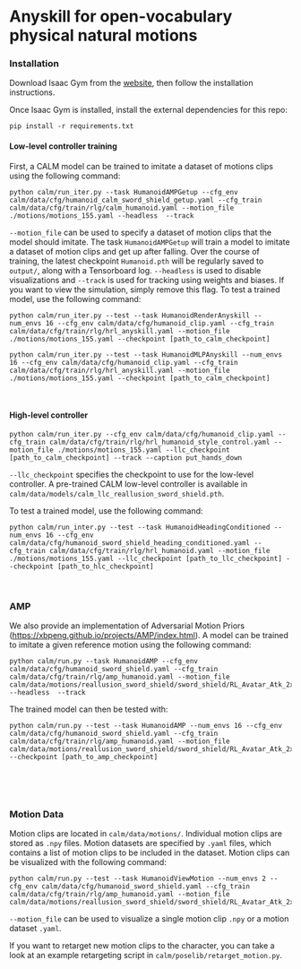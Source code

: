# Anyskill for open-vocabulary physical natural motions

### Installation

Download Isaac Gym from the [website](https://developer.nvidia.com/isaac-gym), then
follow the installation instructions.

Once Isaac Gym is installed, install the external dependencies for this repo:

```
pip install -r requirements.txt
```

#### Low-level controller training

First, a CALM model can be trained to imitate a dataset of motions clips using the following command:
```
python calm/run_iter.py --task HumanoidAMPGetup --cfg_env calm/data/cfg/humanoid_calm_sword_shield_getup.yaml --cfg_train calm/data/cfg/train/rlg/calm_humanoid.yaml --motion_file ./motions/motions_155.yaml --headless  --track
```
`--motion_file` can be used to specify a dataset of motion clips that the model should imitate. 
The task `HumanoidAMPGetup` will train a model to imitate a dataset of motion clips and get up after falling.
Over the course of training, the latest checkpoint `Humanoid.pth` will be regularly saved to `output/`,
along with a Tensorboard log. `--headless` is used to disable visualizations and `--track` is used for tracking using weights and biases. If you want to view the
simulation, simply remove this flag. To test a trained model, use the following command:
```
python calm/run_iter.py --test --task HumanoidRenderAnyskill --num_envs 16 --cfg_env calm/data/cfg/humanoid_clip.yaml --cfg_train calm/data/cfg/train/rlg/hrl_anyskill.yaml --motion_file ./motions/motions_155.yaml --checkpoint [path_to_calm_checkpoint]
```
```
python calm/run_iter.py --test --task HumanoidMLPAnyskill --num_envs 16 --cfg_env calm/data/cfg/humanoid_clip.yaml --cfg_train calm/data/cfg/train/rlg/hrl_anyskill.yaml --motion_file ./motions/motions_155.yaml --checkpoint [path_to_calm_checkpoint]
```


&nbsp;

#### High-level controller

```
python calm/run_iter.py --cfg_env calm/data/cfg/humanoid_clip.yaml --cfg_train calm/data/cfg/train/rlg/hrl_humanoid_style_control.yaml --motion_file ./motions/motions_155.yaml --llc_checkpoint [path_to_calm_checkpoint] --track --caption put_hands_down
```
`--llc_checkpoint` specifies the checkpoint to use for the low-level controller. A pre-trained CALM low-level
controller is available in `calm/data/models/calm_llc_reallusion_sword_shield.pth`.

To test a trained model, use the following command:
```
python calm/run_inter.py --test --task HumanoidHeadingConditioned --num_envs 16 --cfg_env calm/data/cfg/humanoid_sword_shield_heading_conditioned.yaml --cfg_train calm/data/cfg/train/rlg/hrl_humanoid.yaml --motion_file ./motions/motions_155.yaml --llc_checkpoint [path_to_llc_checkpoint] --checkpoint [path_to_hlc_checkpoint]
```

&nbsp;


### AMP

We also provide an implementation of Adversarial Motion Priors (https://xbpeng.github.io/projects/AMP/index.html).
A model can be trained to imitate a given reference motion using the following command:
```
python calm/run.py --task HumanoidAMP --cfg_env calm/data/cfg/humanoid_sword_shield.yaml --cfg_train calm/data/cfg/train/rlg/amp_humanoid.yaml --motion_file calm/data/motions/reallusion_sword_shield/sword_shield/RL_Avatar_Atk_2xCombo01_Motion.npy --headless  --track
```
The trained model can then be tested with:
```
python calm/run.py --test --task HumanoidAMP --num_envs 16 --cfg_env calm/data/cfg/humanoid_sword_shield.yaml --cfg_train calm/data/cfg/train/rlg/amp_humanoid.yaml --motion_file calm/data/motions/reallusion_sword_shield/sword_shield/RL_Avatar_Atk_2xCombo01_Motion.npy --checkpoint [path_to_amp_checkpoint]
```

&nbsp;

&nbsp;

### Motion Data

Motion clips are located in `calm/data/motions/`. Individual motion clips are stored as `.npy` files. Motion datasets are specified by `.yaml` files, which contains a list of motion clips to be included in the dataset. Motion clips can be visualized with the following command:
```
python calm/run.py --test --task HumanoidViewMotion --num_envs 2 --cfg_env calm/data/cfg/humanoid_sword_shield.yaml --cfg_train calm/data/cfg/train/rlg/amp_humanoid.yaml --motion_file calm/data/motions/reallusion_sword_shield/sword_shield/RL_Avatar_Atk_2xCombo01_Motion.npy
```
`--motion_file` can be used to visualize a single motion clip `.npy` or a motion dataset `.yaml`.


If you want to retarget new motion clips to the character, you can take a look at an example retargeting script in `calm/poselib/retarget_motion.py`.